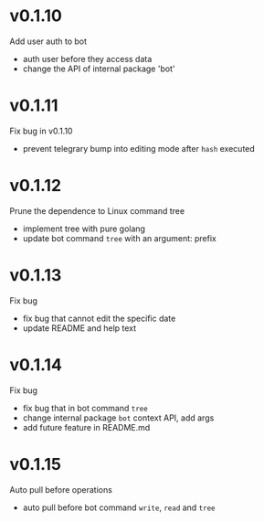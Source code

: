 # v0.1.10
Add user auth to bot 

* auth user before they access data
* change the API of internal package 'bot'

# v0.1.11
Fix bug in v0.1.10

* prevent telegrary bump into editing mode after `hash` executed

# v0.1.12
Prune the dependence to Linux command tree

* implement tree with pure golang
* update bot command `tree` with an argument: prefix

# v0.1.13
Fix bug

* fix bug that cannot edit the specific date
* update README and help text

# v0.1.14
Fix bug

* fix bug that in bot command `tree`
* change internal package `bot` context API, add args
* add future feature in README.md

# v0.1.15
Auto pull before operations

* auto pull before bot command `write`, `read` and `tree`
